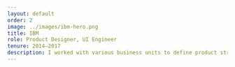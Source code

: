 ```yaml
---
layout: default
order: 2
image: ../images/ibm-hero.png
title: IBM
role: Product Designer, UI Engineer
tenure: 2014–2017
description: I worked with various business units to define product strategy, research user needs, design enterprise software, and collaborate with engineers while continuously delivering outcomes for the business. My largest contribution was shipping an experience that allowed organizational leaders and financial analysts to manage access and payments for strategic, third-party tools.
---
```

